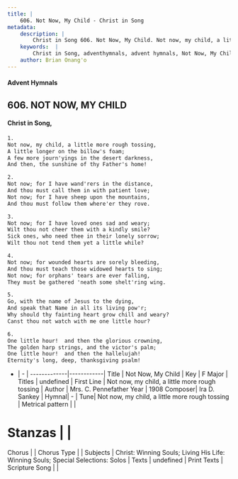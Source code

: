 ```yaml
---
title: |
    606. Not Now, My Child - Christ in Song
metadata:
    description: |
        Christ in Song 606. Not Now, My Child. Not now, my child, a little more rough tossing, A little longer on the billow's foam; A few more journ'yings in the desert darkness, And then, the sunshine of thy Father's home!
    keywords:  |
        Christ in Song, adventhymnals, advent hymnals, Not Now, My Child, Not now, my child, a little more rough tossing. 
    author: Brian Onang'o
---
```


#### Advent Hymnals
## 606. NOT NOW, MY CHILD
####  Christ in Song,

```txt
1.
Not now, my child, a little more rough tossing,
A little longer on the billow's foam;
A few more journ'yings in the desert darkness,
And then, the sunshine of thy Father's home!

2.
Not now; for I have wand'rers in the distance,
And thou must call them in with patient love;
Not now; for I have sheep upon the mountains,
And thou must follow them where'er they rove.

3.
Not now; for I have loved ones sad and weary;
Wilt thou not cheer them with a kindly smile?
Sick ones, who need thee in their lonely sorrow;
Wilt thou not tend them yet a little while?

4.
Not now; for wounded hearts are sorely bleeding,
And thou must teach those widowed hearts to sing;
Not now; for orphans' tears are ever falling,
They must be gathered 'neath some shelt'ring wing.

5.
Go, with the name of Jesus to the dying,
And speak that Name in all its living pow'r;
Why should thy fainting heart grow chill and weary?
Canst thou not watch with me one little hour?

6.
One little hour!  and then the glorious crowning,
The golden harp strings, and the victor's palm;
One little hour!  and then the hallelujah!
Eternity's long, deep, thanksgiving psalm!

```

- |   -  |
-------------|------------|
Title | Not Now, My Child |
Key | F Major |
Titles | undefined |
First Line | Not now, my child, a little more rough tossing |
Author | Mrs. C. Pennefather
Year | 1908
Composer| Ira D. Sankey |
Hymnal|  - |
Tune| Not now, my child, a little more rough tossing |
Metrical pattern | |
# Stanzas |  |
Chorus |  |
Chorus Type |  |
Subjects | Christ: Winning Souls; Living His Life: Winning Souls; Special Selections: Solos |
Texts | undefined |
Print Texts | 
Scripture Song |  |
    
